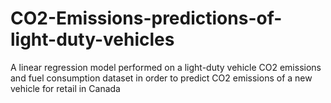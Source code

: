 # CO2-Emissions-predictions-of-light-duty-vehicles
A linear regression model performed on a light-duty vehicle CO2 emissions and fuel consumption dataset in order to predict CO2 emissions of a new vehicle for retail in Canada

